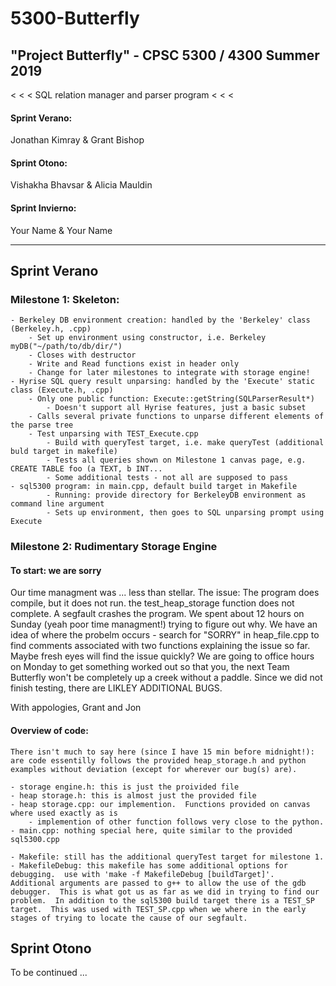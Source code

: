# 5300-Butterfly
## "Project Butterfly" - CPSC 5300 / 4300 Summer 2019
< < < SQL relation manager and parser program < < <

#### Sprint Verano:
Jonathan Kimray &
Grant Bishop
#### Sprint Otono:
Vishakha Bhavsar &
Alicia Mauldin
#### Sprint Invierno:
Your Name &
Your Name

---

## Sprint Verano

### Milestone 1: Skeleton:
	
	- Berkeley DB environment creation: handled by the 'Berkeley' class (Berkeley.h, .cpp)
		- Set up environment using constructor, i.e. Berkeley myDB("~/path/to/db/dir/")
		- Closes with destructor
		- Write and Read functions exist in header only 
		- Change for later milestones to integrate with storage engine!
	- Hyrise SQL query result unparsing: handled by the 'Execute' static class (Execute.h, .cpp)
		- Only one public function: Execute::getString(SQLParserResult*)
			- Doesn't support all Hyrise features, just a basic subset
		- Calls several private functions to unparse different elements of the parse tree
		- Test unparsing with TEST_Execute.cpp
			- Build with queryTest target, i.e. make queryTest (additional buld target in makefile)
			- Tests all queries shown on Milestone 1 canvas page, e.g. CREATE TABLE foo (a TEXT, b INT...
			- Some additional tests - not all are supposed to pass
	- sql5300 program: in main.cpp, default build target in Makefile
			- Running: provide directory for BerkeleyDB environment as command line argument
			- Sets up environment, then goes to SQL unparsing prompt using Execute

### Milestone 2: Rudimentary Storage Engine

#### To start: we are sorry
 Our time managment was ... less than stellar.  The issue:
    The program does compile, but it does not run.  the test_heap_storage function does not complete.  A segfault crashes the program.  We spent about 12 hours on Sunday (yeah poor time managment!) trying to figure out why.  We have an idea of where the probelm occurs - search for "SORRY" in heap_file.cpp to find comments associated with two functions explaining the issue so far.  Maybe fresh eyes will find the issue quickly?  We are going to office hours on Monday to get something worked out so that you, the next Team Butterfly won't be completely up a creek without a paddle.
    Since we did not finish testing, there are LIKLEY ADDITIONAL BUGS.  

With appologies, 
Grant and Jon

#### Overview of code:

    There isn't much to say here (since I have 15 min before midnight!): are code essentilly follows the provided heap_storage.h and python examples without deviation (except for wherever our bug(s) are).

    - storage engine.h: this is just the proivided file
    - heap storage.h: this is almost just the provided file
    - heap storage.cpp: our implemention.  Functions provided on canvas where used exactly as is
        - implemention of other function follows very close to the python.
    - main.cpp: nothing special here, quite similar to the provided sql5300.cpp

    - Makefile: still has the additional queryTest target for milestone 1.
    - MakefileDebug: this makefile has some additional options for debugging.  use with 'make -f MakefileDebug [buildTarget]'.  Additional arguments are passed to g++ to allow the use of the gdb debugger.  This is what got us as far as we did in trying to find our problem.  In addition to the sql5300 build target there is a TEST_SP target.  This was used with TEST_SP.cpp when we where in the early stages of trying to locate the cause of our segfault.  



## Sprint Otono

To be continued ...
